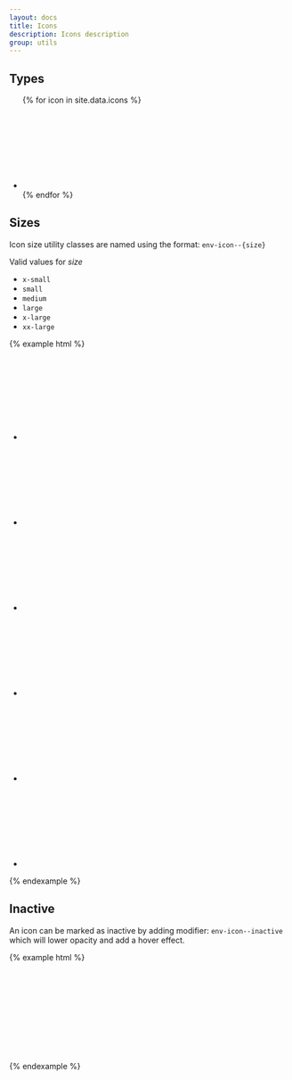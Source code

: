 ```yaml
---
layout: docs
title: Icons
description: Icons description
group: utils
---
```


## Types ##

<div class="icons-demo">
   <ul class="env-list env-list--horizontal--fixed env-list--horizontal--fixed--6">
      {% for icon in site.data.icons %}
      <li class="env-list__item" title="env{{ icon.className }}">
         <svg class="env-icon">
            <use xlink:href="{{ site.baseurl }}/assets/envision/envision-icons.svg#{{ icon.className }}"></use>
         </svg>
      </li>
      {% endfor %}
   </ul>
</div>

## Sizes ##

Icon size utility classes are named using the format: `env-icon--{size}`

Valid values for _size_
* `x-small`
* `small`
* `medium`
* `large`
* `x-large`
* `xx-large`

{% example html %}

<div class="icons-demo">
   <ul class="env-list env-list--horizontal">
      <li class="env-list__item">
         <svg class="env-icon env-icon--x-small">
            <use xlink:href="{{ site.baseurl }}/assets/envision/envision-icons.svg#icon-user"></use>
         </svg>
      </li>
      <li class="env-list__item">
         <svg class="env-icon env-icon--small">
            <use xlink:href="{{ site.baseurl }}/assets/envision/envision-icons.svg#icon-user"></use>
         </svg>
      </li>
      <li class="env-list__item">
         <svg class="env-icon env-icon--medium">
            <use xlink:href="{{ site.baseurl }}/assets/envision/envision-icons.svg#icon-user"></use>
         </svg>
      </li>
      <li class="env-list__item">
         <svg class="env-icon env-icon--large">
            <use xlink:href="{{ site.baseurl }}/assets/envision/envision-icons.svg#icon-user"></use>
         </svg>
      </li>
      <li class="env-list__item">
         <svg class="env-icon env-icon--x-large">
            <use xlink:href="{{ site.baseurl }}/assets/envision/envision-icons.svg#icon-user"></use>
         </svg>
      </li>
      <li class="env-list__item">
         <svg class="env-icon env-icon--xx-large">
            <use xlink:href="{{ site.baseurl }}/assets/envision/envision-icons.svg#icon-user"></use>
         </svg>
      </li>
   </ul>
</div>

{% endexample %}

## Inactive ##

An icon can be marked as inactive by adding modifier: `env-icon--inactive` which will lower opacity and add a hover effect.

{% example html %}

<div class="env-d--flex env-justify-content--center">
   <svg class="env-icon env-icon--xx-large env-icon--inactive">
      <use xlink:href="{{ site.baseurl }}/assets/envision/envision-icons.svg#icon-user"></use>
   </svg>
</div>

{% endexample %}
